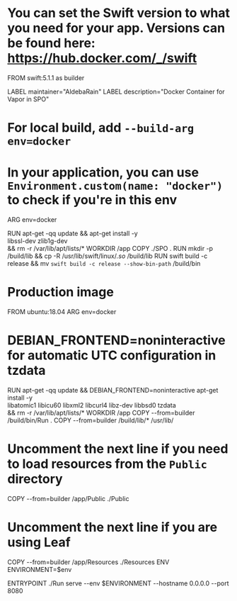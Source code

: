 # You can set the Swift version to what you need for your app. Versions can be found here: https://hub.docker.com/_/swift
FROM swift:5.1.1 as builder

LABEL maintainer="AldebaRain"
LABEL description="Docker Container for Vapor in SPO"

# For local build, add `--build-arg env=docker`
# In your application, you can use `Environment.custom(name: "docker")` to check if you're in this env
ARG env=docker

RUN apt-get -qq update && apt-get install -y \
  libssl-dev zlib1g-dev \
  && rm -r /var/lib/apt/lists/*
WORKDIR /app
COPY ./SPO .
RUN mkdir -p /build/lib && cp -R /usr/lib/swift/linux/*.so* /build/lib
RUN swift build -c release && mv `swift build -c release --show-bin-path` /build/bin

# Production image
FROM ubuntu:18.04
ARG env=docker
# DEBIAN_FRONTEND=noninteractive for automatic UTC configuration in tzdata
RUN apt-get -qq update && DEBIAN_FRONTEND=noninteractive apt-get install -y \
  libatomic1 libicu60 libxml2 libcurl4 libz-dev libbsd0 tzdata \
  && rm -r /var/lib/apt/lists/*
WORKDIR /app
COPY --from=builder /build/bin/Run .
COPY --from=builder /build/lib/* /usr/lib/
# Uncomment the next line if you need to load resources from the `Public` directory
COPY --from=builder /app/Public ./Public
# Uncomment the next line if you are using Leaf
COPY --from=builder /app/Resources ./Resources
ENV ENVIRONMENT=$env

ENTRYPOINT ./Run serve --env $ENVIRONMENT --hostname 0.0.0.0 --port 8080

